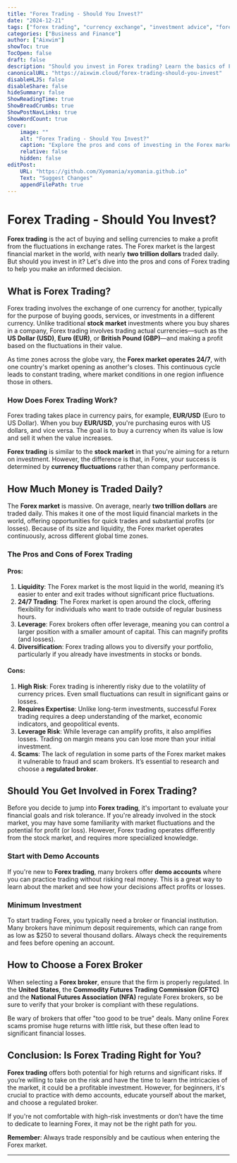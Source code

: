 ```yaml
---
title: "Forex Trading - Should You Invest?"
date: "2024-12-21"
tags: ["forex trading", "currency exchange", "investment advice", "forex market", "financial markets"]
categories: ["Business and Finance"]
author: ["Aixwim"]
showToc: true
TocOpen: false
draft: false
description: "Should you invest in Forex trading? Learn the basics of Forex markets, the risks, rewards, and how to get started safely in this high-stakes environment."
canonicalURL: "https://aixwim.cloud/forex-trading-should-you-invest"
disableHLJS: false
disableShare: false
hideSummary: false
ShowReadingTime: true
ShowBreadCrumbs: true
ShowPostNavLinks: true
ShowWordCount: true
cover:
    image: ""
    alt: "Forex Trading - Should You Invest?"
    caption: "Explore the pros and cons of investing in the Forex market and understand how it works."
    relative: false
    hidden: false
editPost:
    URL: "https://github.com/Xyomania/xyomania.github.io"
    Text: "Suggest Changes"
    appendFilePath: true
---
```


# Forex Trading - Should You Invest?

**Forex trading** is the act of buying and selling currencies to make a profit from the fluctuations in exchange rates. The Forex market is the largest financial market in the world, with nearly **two trillion dollars** traded daily. But should you invest in it? Let's dive into the pros and cons of Forex trading to help you make an informed decision.

## What is Forex Trading?

Forex trading involves the exchange of one currency for another, typically for the purpose of buying goods, services, or investments in a different currency. Unlike traditional **stock market** investments where you buy shares in a company, Forex trading involves trading actual currencies—such as the **US Dollar (USD)**, **Euro (EUR)**, or **British Pound (GBP)**—and making a profit based on the fluctuations in their value.

As time zones across the globe vary, the **Forex market operates 24/7**, with one country's market opening as another's closes. This continuous cycle leads to constant trading, where market conditions in one region influence those in others.

### How Does Forex Trading Work?

Forex trading takes place in currency pairs, for example, **EUR/USD** (Euro to US Dollar). When you buy **EUR/USD**, you're purchasing euros with US dollars, and vice versa. The goal is to buy a currency when its value is low and sell it when the value increases.

**Forex trading** is similar to the **stock market** in that you're aiming for a return on investment. However, the difference is that, in Forex, your success is determined by **currency fluctuations** rather than company performance.

## How Much Money is Traded Daily?

The **Forex market** is massive. On average, nearly **two trillion dollars** are traded daily. This makes it one of the most liquid financial markets in the world, offering opportunities for quick trades and substantial profits (or losses). Because of its size and liquidity, the Forex market operates continuously, across different global time zones.

### The Pros and Cons of Forex Trading

#### Pros:
1. **Liquidity**: The Forex market is the most liquid in the world, meaning it’s easier to enter and exit trades without significant price fluctuations.
2. **24/7 Trading**: The Forex market is open around the clock, offering flexibility for individuals who want to trade outside of regular business hours.
3. **Leverage**: Forex brokers often offer leverage, meaning you can control a larger position with a smaller amount of capital. This can magnify profits (and losses).
4. **Diversification**: Forex trading allows you to diversify your portfolio, particularly if you already have investments in stocks or bonds.

#### Cons:
1. **High Risk**: Forex trading is inherently risky due to the volatility of currency prices. Even small fluctuations can result in significant gains or losses.
2. **Requires Expertise**: Unlike long-term investments, successful Forex trading requires a deep understanding of the market, economic indicators, and geopolitical events.
3. **Leverage Risk**: While leverage can amplify profits, it also amplifies losses. Trading on margin means you can lose more than your initial investment.
4. **Scams**: The lack of regulation in some parts of the Forex market makes it vulnerable to fraud and scam brokers. It’s essential to research and choose a **regulated broker**.

## Should You Get Involved in Forex Trading?

Before you decide to jump into **Forex trading**, it's important to evaluate your financial goals and risk tolerance. If you're already involved in the stock market, you may have some familiarity with market fluctuations and the potential for profit (or loss). However, Forex trading operates differently from the stock market, and requires more specialized knowledge.

### Start with Demo Accounts

If you're new to **Forex trading**, many brokers offer **demo accounts** where you can practice trading without risking real money. This is a great way to learn about the market and see how your decisions affect profits or losses.

### Minimum Investment

To start trading Forex, you typically need a broker or financial institution. Many brokers have minimum deposit requirements, which can range from as low as $250 to several thousand dollars. Always check the requirements and fees before opening an account.

## How to Choose a Forex Broker

When selecting a **Forex broker**, ensure that the firm is properly regulated. In the **United States**, the **Commodity Futures Trading Commission (CFTC)** and the **National Futures Association (NFA)** regulate Forex brokers, so be sure to verify that your broker is compliant with these regulations.

Be wary of brokers that offer "too good to be true" deals. Many online Forex scams promise huge returns with little risk, but these often lead to significant financial losses.

## Conclusion: Is Forex Trading Right for You?

**Forex trading** offers both potential for high returns and significant risks. If you’re willing to take on the risk and have the time to learn the intricacies of the market, it could be a profitable investment. However, for beginners, it's crucial to practice with demo accounts, educate yourself about the market, and choose a regulated broker.

If you're not comfortable with high-risk investments or don’t have the time to dedicate to learning Forex, it may not be the right path for you.

**Remember**: Always trade responsibly and be cautious when entering the Forex market.

---
